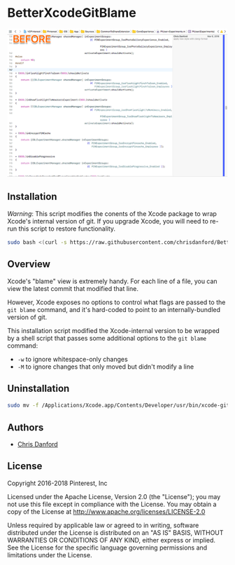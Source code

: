 # BetterXcodeGitBlame

![Preview of how Xcode's blame view changes](https://raw.githubusercontent.com/chrisdanford/BetterXcodeGitBlame/master/docs/example.gif "Example of how Xcode's blame view changes")

## Installation

*Warning*: This script modifies the conents of the Xcode package to wrap Xcode's internal version of git.  If you upgrade Xcode, you will need to re-run this script to restore functionality.

```bash
sudo bash <(curl -s https://raw.githubusercontent.com/chrisdanford/BetterXcodeGitBlame/master/install)
```

## Overview

Xcode's "blame" view is extremely handy.  For each line of a file, you can view the latest commit that modified that line.

However, Xcode exposes no options to control what flags are passed to the `git blame` command, and it's hard-coded to point to an internally-bundled version of git.

This installation script modified the Xcode-internal version to be wrapped by a shell script that passes some additional options to the `git blame` command:
- `-w` to ignore whitespace-only changes
- `-M` to ignore changes that only moved but didn't modify a line

## Uninstallation

```bash
sudo mv -f /Applications/Xcode.app/Contents/Developer/usr/bin/xcode-git /Applications/Xcode.app/Contents/Developer/usr/bin/git
```

## Authors
- [Chris Danford](https://github.com/chrisdanford)

## License

Copyright 2016-2018 Pinterest, Inc

Licensed under the Apache License, Version 2.0 (the "License"); you may not use this file except in compliance with the License. You may obtain a copy of the License at http://www.apache.org/licenses/LICENSE-2.0

Unless required by applicable law or agreed to in writing, software distributed under the License is distributed on an "AS IS" BASIS, WITHOUT WARRANTIES OR CONDITIONS OF ANY KIND, either express or implied. See the License for the specific language governing permissions and limitations under the License.
